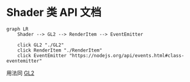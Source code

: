 # Shader 类 API 文档

```mermaid
graph LR
    Shader --> GL2 --> RenderItem --> EventEmitter

    click GL2 "./GL2"
    click RenderItem "./RenderItem"
    click EventEmitter "https://nodejs.org/api/events.html#class-eventemitter"
```

用法同 [GL2](./GL2.md)
